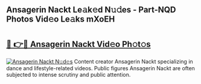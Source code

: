 ## Ansagerin Nackt Le𝚊k𝚎d N𝚞𝚍es - Part-NQD Photos Vid𝚎o Le𝚊ks mXoEH

# <h2><a href="http://fb4y4l6.evod.top/?m=Ansagerin+Nackt">🔗 👉🔴 Ansagerin Nackt Vid𝚎o Ph𝚘t𝚘s</a></h2>

[![Ansagerin Nackt N𝚞d𝚎s](https://i.imgur.com/8V9OHl7.gif)](http://fb4y4l6.evod.top/?m=Ansagerin+Nackt)
Content creator Ansagerin Nackt specializing in dance and lifestyle-related videos. Public figures Ansagerin Nackt are often subjected to intense scrutiny and public attention. 
